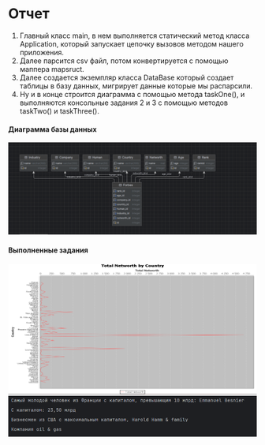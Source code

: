 # Отчет

1. Главный класс main, в нем выполняется статический метод класса Application, который запускает цепочку вызовов методом нашего приложения.
2. Далее парсится csv файл, потом конвертируется с помощью маппера mapsruct.
3. Далее создается экземпляр класса DataBase который создает таблицы в базу данных,  мигрирует данные которые мы распарсили.
4. Ну и в конце строится диаграмма с помощью метода taskOne(), и выполняются консольные задания 2 и 3 с помощью методов taskTwo() и taskThree().

#### Диаграмма базы данных
![](Диаграмма_бд.png)

#### Выполненные задания
![](Диаграмма.png)
![](Консольные_задания.png)
